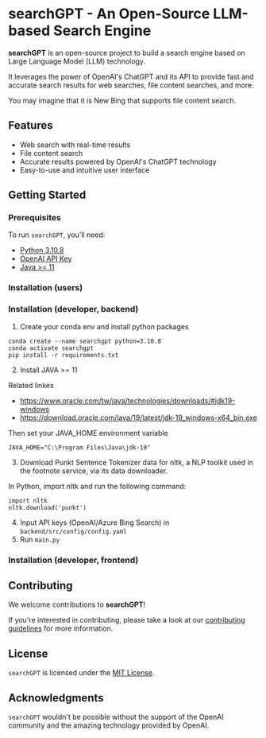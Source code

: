 searchGPT - An Open-Source LLM-based Search Engine
==================================================

**searchGPT** is an open-source project to build a search engine based on Large Language Model (LLM) technology. 

It leverages the power of OpenAI's ChatGPT and its API to provide fast and accurate search results for web searches, file content searches, and more.

You may imagine that it is New Bing that supports file content search.

Features
--------

*   Web search with real-time results
*   File content search
*   Accurate results powered by OpenAI's ChatGPT technology
*   Easy-to-use and intuitive user interface

Getting Started
---------------

### Prerequisites

To run `searchGPT`, you'll need:

* [Python 3.10.8](https://www.python.org/downloads/)
* [OpenAI API Key](https://beta.openai.com/signup)
* [Java >= 11](https://www.oracle.com/tw/java/technologies/downloads/#jdk19-windows)

### Installation (users)


### Installation (developer, backend)

1. Create your conda env and install python packages
```
conda create --name searchgpt python=3.10.8
conda activate searchgpt
pip install -r requirements.txt
```
2. Install JAVA >= 11

Related linkes
- https://www.oracle.com/tw/java/technologies/downloads/#jdk19-windows
- https://download.oracle.com/java/19/latest/jdk-19_windows-x64_bin.exe

Then set your JAVA_HOME environment variable

`JAVA_HOME="C:\Program Files\Java\jdk-19"`

3. Download Punkt Sentence Tokenizer data for nltk, a NLP toolkit used in the footnote service, via its data downloader.

In Python, import nltk and run the following command:
```
import nltk
nltk.download('punkt')
```

4. Input API keys (OpenAI/Azure Bing Search) in `backend/src/config/config.yaml`
5. Run `main.py`

### Installation (developer, frontend)

Contributing
------------

We welcome contributions to **searchGPT**! 

If you're interested in contributing, please take a look at our [contributing guidelines](./CONTRIBUTING.md) for more information.

License
-------

`searchGPT` is licensed under the [MIT License](./LICENSE).

Acknowledgments
---------------

`searchGPT` wouldn't be possible without the support of the OpenAI community and the amazing technology provided by OpenAI.